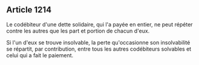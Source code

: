 Article 1214
----
Le codébiteur d'une dette solidaire, qui l'a payée en entier, ne peut répéter
contre les autres que les part et portion de chacun d'eux.

Si l'un d'eux se trouve insolvable, la perte qu'occasionne son insolvabilité se
répartit, par contribution, entre tous les autres codébiteurs solvables et celui
qui a fait le paiement.
